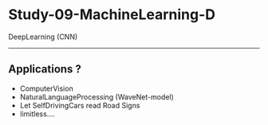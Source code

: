 # Study-09-MachineLearning-D
DeepLearning (CNN)

----------------------------------------------------------------------------------------------------------------------------------------
## Applications ?
 - ComputerVision
 - NaturalLanguageProcessing (WaveNet-model)
 - Let SelfDrivingCars read Road Signs
 - limitless....







